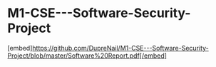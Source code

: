 # M1-CSE---Software-Security-Project
[embed]https://github.com/DupreNail/M1-CSE---Software-Security-Project/blob/master/Software%20Report.pdf[/embed]
